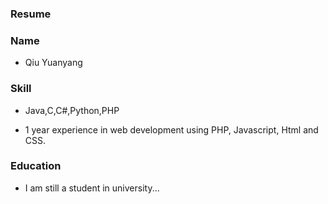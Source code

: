 ### Resume

### Name

* Qiu Yuanyang

### Skill

* Java,C,C#,Python,PHP

* 1 year experience in web development using PHP, Javascript, Html and CSS.

### Education

* I am still a student in university...
 